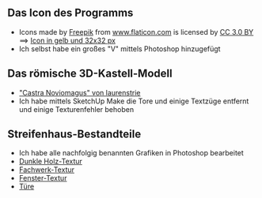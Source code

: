 ## Das Icon des Programms
 - Icons made by <a href="http://www.freepik.com" title="Freepik">Freepik</a> from <a href="http://www.flaticon.com" title="Flaticon">www.flaticon.com</a> is licensed by <a href="http://creativecommons.org/licenses/by/3.0/" title="Creative Commons BY 3.0" target="_blank">CC 3.0 BY</a> ==> [Icon in gelb und 32x32 px](http://www.flaticon.com/free-icon/roman-helmet_68322#term=rome&page=1&position=5)<br>
 - Ich selbst habe ein großes "V" mittels Photoshop hinzugefügt
 
## Das römische 3D-Kastell-Modell
 - ["Castra Noviomagus" von laurenstrie](https://3dwarehouse.sketchup.com/model.html?id=9c8a3dd64865b2e46b96c76fba19729c)<br>
 - Ich habe mittels SketchUp Make die Tore und einige Textzüge entfernt und einige Texturenfehler behoben

## Streifenhaus-Bestandteile
 - Ich habe alle nachfolgig benannten Grafiken in Photoshop bearbeitet<br>
 - [Dunkle Holz-Textur](http://www.borongaja.com/data_images/out/7/601778-dark-wood.jpg)
 - [Fachwerk-Textur](https://encrypted-tbn2.gstatic.com/images?q=tbn:ANd9GcScZIHedpNwimn9LLU27fRtxhG6mY55wcs82fagOdZoKqQm10g8)
 - [Fenster-Textur](https://slm-assets1.secondlife.com/assets/374019/view_large/135607dae3562ffaaab86be1089c898d.jpg?1276974413)
 - [Türe](http://www.europa-erfahren.de/upload/gr/fachwerk.jpg)
